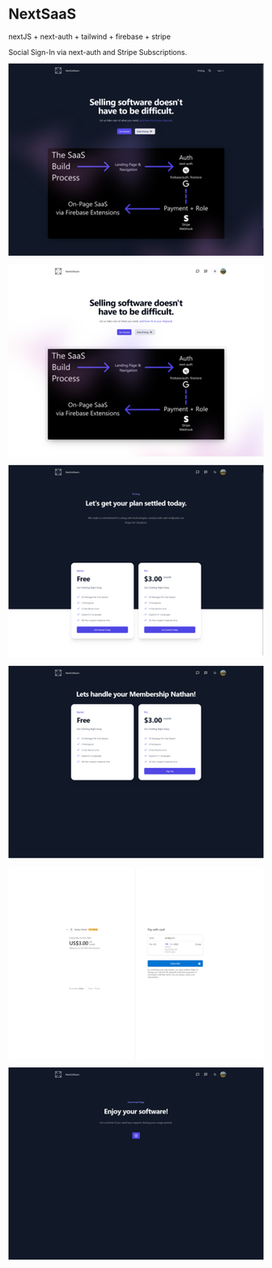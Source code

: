# NextSaaS

nextJS + next-auth + tailwind + firebase + stripe

Social Sign-In via next-auth and Stripe Subscriptions.

![New User](./NewUser1.png)

![Registered User](./RegUser.png)

![Registered User](./pricing.png)

![Registered User](./registerUpgrade.png)

![Registered User](./stripePay.png)

![Registered User](./downloadSaaS.png)
